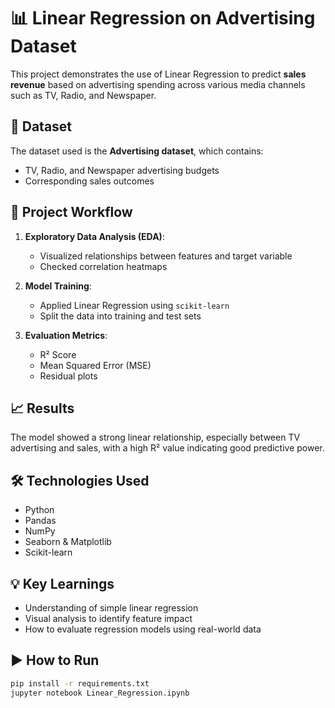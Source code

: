 # 📊 Linear Regression on Advertising Dataset

This project demonstrates the use of Linear Regression to predict **sales revenue** based on advertising spending across various media channels such as TV, Radio, and Newspaper.

## 📁 Dataset
The dataset used is the **Advertising dataset**, which contains:
- TV, Radio, and Newspaper advertising budgets
- Corresponding sales outcomes

## 🚀 Project Workflow

1. **Exploratory Data Analysis (EDA)**:
   - Visualized relationships between features and target variable
   - Checked correlation heatmaps

2. **Model Training**:
   - Applied Linear Regression using `scikit-learn`
   - Split the data into training and test sets

3. **Evaluation Metrics**:
   - R² Score
   - Mean Squared Error (MSE)
   - Residual plots

## 📈 Results
The model showed a strong linear relationship, especially between TV advertising and sales, with a high R² value indicating good predictive power.

## 🛠️ Technologies Used
- Python
- Pandas
- NumPy
- Seaborn & Matplotlib
- Scikit-learn

## 💡 Key Learnings
- Understanding of simple linear regression
- Visual analysis to identify feature impact
- How to evaluate regression models using real-world data

## ▶️ How to Run
```bash
pip install -r requirements.txt
jupyter notebook Linear_Regression.ipynb
```
